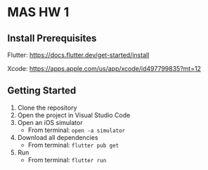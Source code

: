 # MAS HW 1

## Install Prerequisites 

Flutter: 
  https://docs.flutter.dev/get-started/install
  
Xcode:
  https://apps.apple.com/us/app/xcode/id497799835?mt=12

## Getting Started

1. Clone the repository
1. Open the project in Visual Studio Code
1. Open an iOS simulator
    - From terminal: `open -a simulator`
1. Download all dependencies
    - From terminal: `flutter pub get`
1. Run
    - From terminal: `flutter run`
